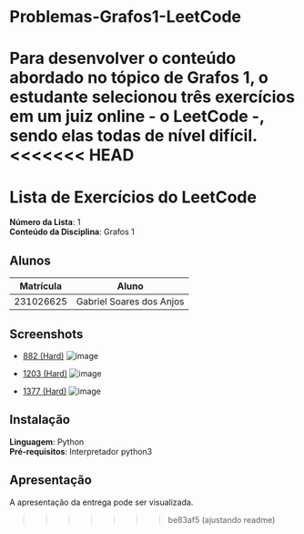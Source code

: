 # Problemas-Grafos1-LeetCode
Para desenvolver o conteúdo abordado no tópico de Grafos 1, o estudante selecionou três exercícios em um juiz online - o LeetCode -, sendo elas todas de nível difícil.
<<<<<<< HEAD
=======

# Lista de Exercícios do LeetCode

**Número da Lista**: 1<br>
**Conteúdo da Disciplina**: Grafos 1<br>

## Alunos
|Matrícula | Aluno |
| -- | -- |
| 231026625  |  Gabriel Soares dos Anjos  |

## Screenshots
- [882 (Hard)](https://leetcode.com/problems/reachable-nodes-in-subdivided-graph/)
 ![image](https://github.com/user-attachments/assets/6bd9141a-00b7-42b0-8264-00d72e128626)


- [1203 (Hard)](https://leetcode.com/problems/sort-items-by-groups-respecting-dependencies/?utm_source=chatgpt.com)
 ![image](https://github.com/user-attachments/assets/d104a7e3-068d-4089-b17c-f7f6d2669c6d)


- [1377 (Hard)](https://leetcode.com/problems/frog-position-after-t-seconds/)
![image](https://github.com/user-attachments/assets/f1854eb9-c0fd-4e7a-81b4-5c4423c559fb)



## Instalação 
**Linguagem**: Python<br>
**Pré-requisitos**: Interpretador python3<br>

## Apresentação 
A apresentação da entrega pode ser visualizada.
>>>>>>> be83af5 (ajustando readme)
